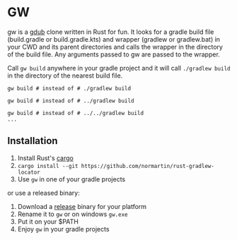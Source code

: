 
# GW
gw is a [gdub](https://github.com/dougborg/gdub) clone written in Rust for fun.
It looks for a gradle build file (build.gradle or build.gradle.kts) and wrapper (gradlew or gradlew.bat) in your CWD and 
its parent directories and calls the wrapper in the directory of the build file.
Any arguments passed to gw are passed to the wrapper.

Call ``gw build`` anywhere in your gradle project and it will call `./gradlew build` in the directory of the nearest build file.

    gw build # instead of # ./gradlew build
    
    gw build # instead of # ../gradlew build

    gw build # instead of # ../../gradlew build
    ...
 


## Installation

1. Install Rust's [cargo](https://doc.rust-lang.org/cargo/getting-started/installation.html)
2. ``cargo install --git https://github.com/normartin/rust-gradlew-locator``
3. Use ``gw`` in one of your gradle projects

or use a released binary:

1. Download a [release](https://github.com/normartin/rust-gradlew-locator/releases) binary for your platform
2. Rename it to ``gw`` or on windows ``gw.exe``
3. Put it on your $PATH
4. Enjoy ``gw`` in your gradle projects
